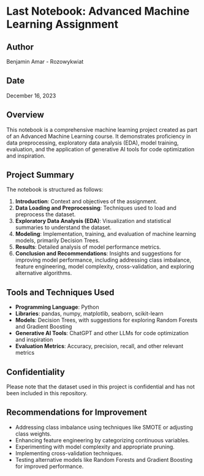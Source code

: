 # Last Notebook: Advanced Machine Learning Assignment

## Author
Benjamin Amar - Rozowykwiat

## Date
December 16, 2023

## Overview
This notebook is a comprehensive machine learning project created as part of an Advanced Machine Learning course. It demonstrates proficiency in data preprocessing, exploratory data analysis (EDA), model training, evaluation, and the application of generative AI tools for code optimization and inspiration.

## Project Summary
The notebook is structured as follows:
1. **Introduction**: Context and objectives of the assignment.
2. **Data Loading and Preprocessing**: Techniques used to load and preprocess the dataset.
3. **Exploratory Data Analysis (EDA)**: Visualization and statistical summaries to understand the dataset.
4. **Modeling**: Implementation, training, and evaluation of machine learning models, primarily Decision Trees.
5. **Results**: Detailed analysis of model performance metrics.
6. **Conclusion and Recommendations**: Insights and suggestions for improving model performance, including addressing class imbalance, feature engineering, model complexity, cross-validation, and exploring alternative algorithms.

## Tools and Techniques Used
- **Programming Language**: Python
- **Libraries**: pandas, numpy, matplotlib, seaborn, scikit-learn
- **Models**: Decision Trees, with suggestions for exploring Random Forests and Gradient Boosting
- **Generative AI Tools**: ChatGPT and other LLMs for code optimization and inspiration
- **Evaluation Metrics**: Accuracy, precision, recall, and other relevant metrics

## Confidentiality
Please note that the dataset used in this project is confidential and has not been included in this repository.

## Recommendations for Improvement
- Addressing class imbalance using techniques like SMOTE or adjusting class weights.
- Enhancing feature engineering by categorizing continuous variables.
- Experimenting with model complexity and appropriate pruning.
- Implementing cross-validation techniques.
- Testing alternative models like Random Forests and Gradient Boosting for improved performance.
